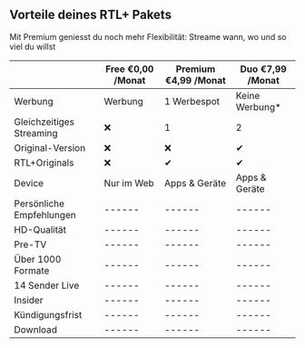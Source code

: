 ## Vorteile deines RTL+ Pakets
Mit Premium geniesst du noch mehr Flexibilität: Streame wann, wo und so viel du willst

| | Free €0,00 /Monat | Premium €4,99 /Monat | Duo €7,99 /Monat |
| ------ | ------ | ------ | ------ |
| Werbung | Werbung | 1 Werbespot | Keine Werbung* |
| Gleichzeitiges Streaming | ❌ | 1 | 2 |
| Original-Version | ❌ | ❌ | ✔ |
| RTL+Originals | ❌ | ✔ | ✔ |
| Device | Nur im Web | Apps & Geräte | Apps & Geräte |
| Persönliche Empfehlungen | ------ | ------ | ------ |
| HD-Qualität | ------ | ------ | ------ |
| Pre-TV | ------ | ------ | ------ |
| Über 1000 Formate | ------ | ------ | ------ |
| 14 Sender Live | ------ | ------ | ------ |
| Insider | ------ | ------ | ------ |
| Kündigungsfrist | ------ | ------ | ------ |
| Download | ------ | ------ | ------ |
